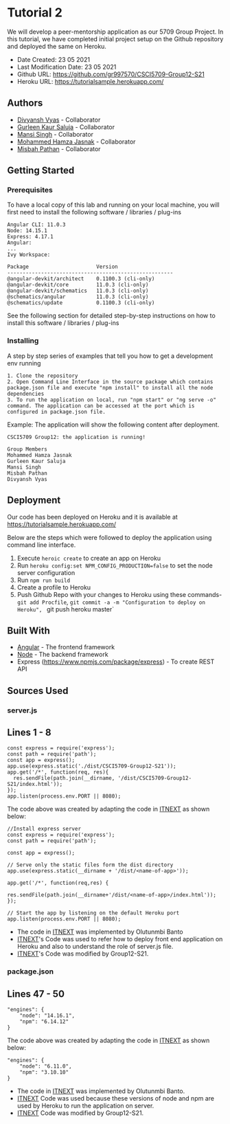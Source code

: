 # Tutorial 2
We will develop a peer-mentorship application as our 5709 Group Project. In this tutorial, we have completed initial project setup on the Github repository and deployed the same on Heroku.

* Date Created: 23 05 2021
* Last Modification Date: 23 05 2021
* Github URL: https://github.com/gr997570/CSCI5709-Group12-S21
* Heroku URL: https://tutorialsample.herokuapp.com/


## Authors

* [Divyansh Vyas](dv435960@dal.ca) - Collaborator 
* [Gurleen Kaur Saluja](gr997570@dal.ca) - Collaborator
* [Mansi Singh](dv435960@dal.ca) - Collaborator
* [Mohammed Hamza Jasnak](mh342039@dal.ca) - Collaborator  
* [Misbah Pathan](ms358232@dal.ca) - Collaborator


## Getting Started

### Prerequisites

To have a local copy of this lab and running on your local machine, you will first need to install the following software / libraries / plug-ins

```
Angular CLI: 11.0.3
Node: 14.15.1
Express: 4.17.1
Angular: 
...
Ivy Workspace:

Package                      Version
------------------------------------------------------
@angular-devkit/architect    0.1100.3 (cli-only)
@angular-devkit/core         11.0.3 (cli-only)
@angular-devkit/schematics   11.0.3 (cli-only)
@schematics/angular          11.0.3 (cli-only)
@schematics/update           0.1100.3 (cli-only)
```

See the following section for detailed step-by-step instructions on how to install this software / libraries / plug-ins

### Installing

A step by step series of examples that tell you how to get a development env running

```
1. Clone the repository
2. Open Command Line Interface in the source package which contains package.json file and execute "npm install" to install all the node dependencies
3. To run the application on local, run "npm start" or "ng serve -o" command. The application can be accessed at the port which is configured in package.json file.
``` 
Example: The application will show the following content after deployment.

```
CSCI5709 Group12: the application is running!

Group Members
Mohammed Hamza Jasnak
Gurleen Kaur Saluja
Mansi Singh
Misbah Pathan
Divyansh Vyas
```

## Deployment

Our code has been deployed on Heroku and it is available at https://tutorialsample.herokuapp.com/

Below are the steps which were followed to deploy the application using command line interface.

1. Execute `heroic create` to create an app on Heroku
2. Run `heroku config:set NPM_CONFIG_PRODUCTION=false` to set the node server configuration
3. Run `npm run build`
4. Create a profile to Heroku
5. Push Github Repo with your changes to Heroku using these commands- `git add Procfile`, `git commit -a -m "Configuration to deploy on Heroku", ` git push heroku master`

## Built With

* [Angular](https://angular.io/guide/setup-local) - The frontend framework
* [Node](https://nodejs.org/en/) - The backend framework 
* Express (https://www.npmjs.com/package/express) - To create REST API

## Sources Used



### server.js

Lines 1 - 8
---------------

```
const express = require('express');
const path = require('path');
const app = express();
app.use(express.static('./dist/CSCI5709-Group12-S21'));
app.get('/*', function(req, res){
  res.sendFile(path.join(__dirname, '/dist/CSCI5709-Group12-S21/index.html'));
});
app.listen(process.env.PORT || 8080);
```	

The code above was created by adapting the code in [ITNEXT](https://itnext.io/how-to-deploy-angular-application-to-heroku-1d56e09c5147) as shown below: 

```
//Install express server
const express = require('express');
const path = require('path');

const app = express();

// Serve only the static files form the dist directory
app.use(express.static(__dirname + '/dist/<name-of-app>'));

app.get('/*', function(req,res) {
    
res.sendFile(path.join(__dirname+'/dist/<name-of-app>/index.html'));
});

// Start the app by listening on the default Heroku port
app.listen(process.env.PORT || 8080);
```

- The code in [ITNEXT](https://itnext.io/how-to-deploy-angular-application-to-heroku-1d56e09c5147) was implemented by Olutunmbi Banto
- [ITNEXT](https://itnext.io/how-to-deploy-angular-application-to-heroku-1d56e09c5147)'s Code was used to refer how to deploy front end application on Heroku and also to understand the role of server.js file.
- [ITNEXT](https://itnext.io/how-to-deploy-angular-application-to-heroku-1d56e09c5147)'s Code was modified by Group12-S21.


### package.json

Lines 47 - 50
---------------

```
"engines": {
    "node": "14.16.1",
    "npm": "6.14.12"
}
```

The code above was created by adapting the code in [ITNEXT](https://itnext.io/how-to-deploy-angular-application-to-heroku-1d56e09c5147) as shown below: 

```
"engines": {
    "node": "6.11.0",
    "npm": "3.10.10"
}
```

- The code in [ITNEXT](https://itnext.io/how-to-deploy-angular-application-to-heroku-1d56e09c5147) was implemented by Olutunmbi Banto.
- [ITNEXT](https://itnext.io/how-to-deploy-angular-application-to-heroku-1d56e09c5147) Code was used because these versions of node and npm are used by Heroku to run the application on server.
- [ITNEXT](https://itnext.io/how-to-deploy-angular-application-to-heroku-1d56e09c5147) Code was modified by Group12-S21.
